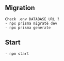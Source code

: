 ## Migration
    Check .env DATABASE_URL ? 
    - npx prisma migrate dev 
    - npx prisma generate

## Start 
    - npm start
